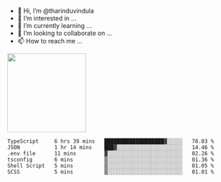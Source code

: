 - 👋 Hi, I’m @tharinduvindula
- 👀 I’m interested in ...
- 🌱 I’m currently learning ...
- 💞️ I’m looking to collaborate on ...
- 📫 How to reach me ...

<!---
tharinduvindula/tharinduvindula is a ✨ special ✨ repository because its `README.md` (this file) appears on your GitHub profile.
You can click the Preview link to take a look at your changes.
--->

<img height="180em" src="https://github-readme-stats.vercel.app/api?username=tharinduvindula&show_icons=true&hide_border=false&&count_private=true&include_all_commits=true" />


<!--START_SECTION:waka-->

```text
TypeScript     6 hrs 39 mins   ███████████████████▓░░░░░   78.03 %
JSON           1 hr 14 mins    ███▓░░░░░░░░░░░░░░░░░░░░░   14.46 %
.env file      11 mins         ▓░░░░░░░░░░░░░░░░░░░░░░░░   02.26 %
tsconfig       6 mins          ▒░░░░░░░░░░░░░░░░░░░░░░░░   01.36 %
Shell Script   5 mins          ▒░░░░░░░░░░░░░░░░░░░░░░░░   01.05 %
SCSS           5 mins          ▒░░░░░░░░░░░░░░░░░░░░░░░░   01.01 %
```

<!--END_SECTION:waka-->
